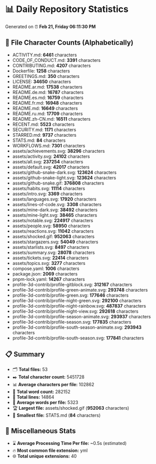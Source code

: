 # 📊 Daily Repository Statistics
Generated on ⏰ **Feb 21, Friday 06:11:30 PM**

## 📂 File Character Counts (Alphabetically)
- ACTIVITY.md: **6461** characters
- CODE_OF_CONDUCT.md: **3391** characters
- CONTRIBUTING.md: **4207** characters
- Dockerfile: **1258** characters
- GREETINGS.md: **350** characters
- LICENSE: **34650** characters
- README.ar.md: **17538** characters
- README.de.md: **16787** characters
- README.es.md: **16759** characters
- README.fr.md: **16948** characters
- README.md: **16649** characters
- README.ru.md: **17709** characters
- README.zh-CN.md: **16511** characters
- RECENT.md: **5523** characters
- SECURITY.md: **1171** characters
- STARRED.md: **9737** characters
- STATS.md: **84** characters
- WORKFLOWS.md: **7301** characters
- assets/achievements.svg: **38296** characters
- assets/activity.svg: **24102** characters
- assets/all.svg: **237254** characters
- assets/default.svg: **42017** characters
- assets/github-snake-dark.svg: **123624** characters
- assets/github-snake-light.svg: **123624** characters
- assets/github-snake.gif: **376808** characters
- assets/habits.svg: **11114** characters
- assets/intro.svg: **3369** characters
- assets/languages.svg: **17920** characters
- assets/lines-of-code.svg: **3308** characters
- assets/mine-dark.svg: **38492** characters
- assets/mine-light.svg: **38465** characters
- assets/notable.svg: **224917** characters
- assets/people.svg: **58950** characters
- assets/reactions.svg: **11042** characters
- assets/shocked.gif: **952063** characters
- assets/stargazers.svg: **54049** characters
- assets/starlists.svg: **8497** characters
- assets/summary.svg: **28078** characters
- assets/tickets.svg: **22414** characters
- assets/topics.svg: **3277** characters
- compose.yaml: **1006** characters
- package.json: **2069** characters
- pnpm-lock.yaml: **14267** characters
- profile-3d-contrib/profile-gitblock.svg: **312167** characters
- profile-3d-contrib/profile-green-animate.svg: **293748** characters
- profile-3d-contrib/profile-green.svg: **177646** characters
- profile-3d-contrib/profile-night-green.svg: **292100** characters
- profile-3d-contrib/profile-night-rainbow.svg: **487837** characters
- profile-3d-contrib/profile-night-view.svg: **292618** characters
- profile-3d-contrib/profile-season-animate.svg: **293937** characters
- profile-3d-contrib/profile-season.svg: **177835** characters
- profile-3d-contrib/profile-south-season-animate.svg: **293943** characters
- profile-3d-contrib/profile-south-season.svg: **177841** characters

## 📋 Summary
- 🗂️ **Total files:** 53
- ✒️ **Total character count:** 5451728
- 📊 **Average characters per file:** 102862
- 📝 **Total word count:** 282152
- 🧾 **Total lines:** 14864
- 📐 **Average words per file:** 5323
- 🏆 **Largest file:** assets/shocked.gif (**952063** characters)
- 🥉 **Smallest file:** STATS.md (**84** characters)

## 🌟 Miscellaneous Stats
- ⌛ **Average Processing Time Per file:** ~0.5s (estimated)
- 🔥 **Most common file extension:** yml
- 🌐 **Total unique extensions:** 40
